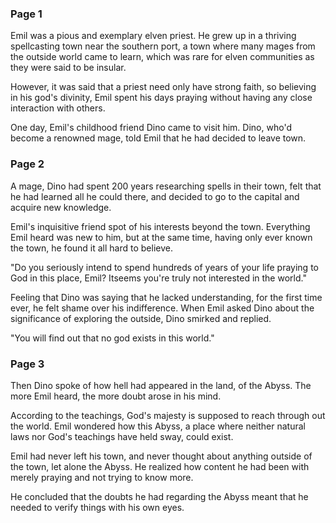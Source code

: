 ### Page 1

Emil was a pious and exemplary elven priest. He grew up in a thriving spellcasting town near the southern port, a town where many mages from the outside world came to learn, which was rare for elven communities as they were said to be insular.

However, it was said that a priest need only have strong faith, so believing in his god's divinity, Emil spent his days praying without having any close interaction with others.

One day, Emil's childhood friend Dino came to visit him. Dino, who'd become a renowned mage, told Emil that he had decided to leave town.

### Page 2

A mage, Dino had spent 200 years researching spells in their town, felt that he had learned all he could there, and decided to go to the capital and acquire new knowledge.

Emil's inquisitive friend spot of his interests beyond the town. Everything Emil heard was new to him, but at the same time, having only ever known the town, he found it all hard to believe.

"Do you seriously intend to spend hundreds of years of your life praying to God in this place, Emil? Itseems you're truly not interested in the world."

Feeling that Dino was saying that he lacked understanding, for the first time ever, he felt shame over his indifference. When Emil asked Dino about the significance of exploring the outside, Dino smirked and replied.

"You will find out that no god exists in this world."

### Page 3

Then Dino spoke of how hell had appeared in the land, of the Abyss. The more Emil heard, the more doubt arose in his mind.

According to the teachings, God's majesty is supposed to reach through out the world. Emil wondered how this Abyss, a place where neither natural laws nor God's teachings have held sway, could exist.

Emil had never left his town, and never thought about anything outside of the town, let alone the Abyss. He realized how content he had been with merely praying and not trying to know more.

He concluded that the doubts he had regarding the Abyss meant that he needed to verify things with his own eyes.